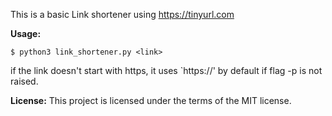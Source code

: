 This is a basic Link shortener using https://tinyurl.com

**Usage:**
```
$ python3 link_shortener.py <link>
```

if the link doesn't start with https, it uses `https://' by default if flag -p is not raised. 


**License:**
This project is licensed under the terms of the MIT license.
